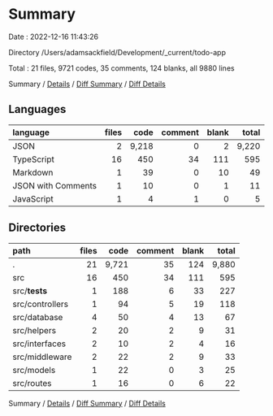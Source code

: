 # Summary

Date : 2022-12-16 11:43:26

Directory /Users/adamsackfield/Development/_current/todo-app

Total : 21 files,  9721 codes, 35 comments, 124 blanks, all 9880 lines

Summary / [Details](details.md) / [Diff Summary](diff.md) / [Diff Details](diff-details.md)

## Languages
| language | files | code | comment | blank | total |
| :--- | ---: | ---: | ---: | ---: | ---: |
| JSON | 2 | 9,218 | 0 | 2 | 9,220 |
| TypeScript | 16 | 450 | 34 | 111 | 595 |
| Markdown | 1 | 39 | 0 | 10 | 49 |
| JSON with Comments | 1 | 10 | 0 | 1 | 11 |
| JavaScript | 1 | 4 | 1 | 0 | 5 |

## Directories
| path | files | code | comment | blank | total |
| :--- | ---: | ---: | ---: | ---: | ---: |
| . | 21 | 9,721 | 35 | 124 | 9,880 |
| src | 16 | 450 | 34 | 111 | 595 |
| src/__tests__ | 1 | 188 | 6 | 33 | 227 |
| src/controllers | 1 | 94 | 5 | 19 | 118 |
| src/database | 4 | 50 | 4 | 13 | 67 |
| src/helpers | 2 | 20 | 2 | 9 | 31 |
| src/interfaces | 2 | 10 | 2 | 4 | 16 |
| src/middleware | 2 | 22 | 2 | 9 | 33 |
| src/models | 1 | 22 | 0 | 3 | 25 |
| src/routes | 1 | 16 | 0 | 6 | 22 |

Summary / [Details](details.md) / [Diff Summary](diff.md) / [Diff Details](diff-details.md)